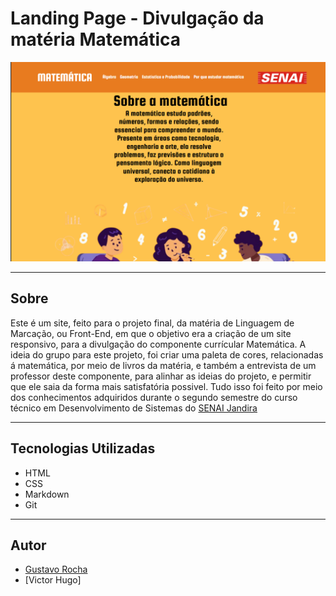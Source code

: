 # Landing Page - Divulgação da matéria Matemática

![](./img/Captura%20de%20tela%202024-12-04%20110944.png)

---

## Sobre

Este é um site, feito para o projeto final, da matéria de Linguagem de Marcação, ou Front-End, em que o objetivo era a criação de um site responsivo, para a divulgação
do componente currícular Matemática. A ideia do grupo para este projeto, foi criar uma paleta de cores, relacionadas á matemática, por meio de livros da matéria, e também
a entrevista de um professor deste componente, para alinhar as ideias do projeto, e permitir que ele saia da forma mais satisfatória possivel. Tudo isso foi feito por meio
dos conhecimentos adquiridos durante o segundo semestre do curso técnico em Desenvolvimento de Sistemas do [SENAI Jandira](https://sp.senai.br/unidade/jandira/)


---

## Tecnologias Utilizadas
- HTML
- CSS
- Markdown
- Git

---

## Autor
- [Gustavo Rocha](https://www.linkedin.com/in/gustavo-rocha-gomes-3b1442327/)
- [Victor Hugo]

